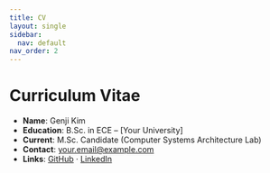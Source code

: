 ```yaml
---
title: CV
layout: single
sidebar:
  nav: default
nav_order: 2
---
```


# Curriculum Vitae

- **Name**: Genji Kim  
- **Education**: B.Sc. in ECE – [Your University]  
- **Current**: M.Sc. Candidate (Computer Systems Architecture Lab)  
- **Contact**: your.email@example.com  
- **Links**: [GitHub](https://github.com/Junon-archive) · [LinkedIn](#)
